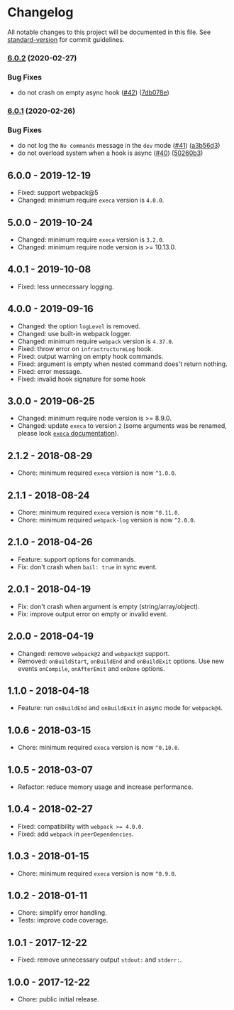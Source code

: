 # Changelog

<!--lint disable -->
<!-- prettier-ignore-start -->

All notable changes to this project will be documented in this file. See [standard-version](https://github.com/conventional-changelog/standard-version) for commit guidelines.

### [6.0.2](https://github.com/itgalaxy/execa-webpack-plugin/compare/v6.0.1...v6.0.2) (2020-02-27)


### Bug Fixes

* do not crash on empty async hook ([#42](https://github.com/itgalaxy/execa-webpack-plugin/issues/42)) ([7db078e](https://github.com/itgalaxy/execa-webpack-plugin/commit/7db078e53468f2e4c185e72100c51e88ad274227))

### [6.0.1](https://github.com/itgalaxy/execa-webpack-plugin/compare/v6.0.0...v6.0.1) (2020-02-26)


### Bug Fixes

* do not log the `No commands` message in the `dev` mode ([#41](https://github.com/itgalaxy/execa-webpack-plugin/issues/41)) ([a3b56d3](https://github.com/itgalaxy/execa-webpack-plugin/commit/a3b56d3479f11658f5d559bbfdd111b24803740c))
* do not overload system when a hook is async ([#40](https://github.com/itgalaxy/execa-webpack-plugin/issues/40)) ([50260b3](https://github.com/itgalaxy/execa-webpack-plugin/commit/50260b39cec564d6f56e0cbb61790cab64289415))

## 6.0.0 - 2019-12-19

- Fixed: support webpack@5
- Changed: minimum require `execa` version is `4.0.0`.

## 5.0.0 - 2019-10-24

- Changed: minimum require `execa` version is `3.2.0`.
- Changed: minimum require node version is >= 10.13.0.

## 4.0.1 - 2019-10-08

- Fixed: less unnecessary logging.

## 4.0.0 - 2019-09-16

- Changed: the option `logLevel` is removed.
- Changed: use built-in webpack logger.
- Changed: minimum require `webpack` version is `4.37.0`.
- Fixed: throw error on `infrastructureLog` hook.
- Fixed: output warning on empty hook commands.
- Fixed: argument is empty when nested command does't return nothing.
- Fixed: error message.
- Fixed: invalid hook signature for some hook

## 3.0.0 - 2019-06-25

- Changed: minimum require node version is >= 8.9.0.
- Changed: update `execa` to version `2` (some arguments was be renamed, please look [`execa` documentation](https://github.com/sindresorhus/execa)).

## 2.1.2 - 2018-08-29

- Chore: minimum required `execa` version is now `^1.0.0`.

## 2.1.1 - 2018-08-24

- Chore: minimum required `execa` version is now `^0.11.0`.
- Chore: minimum required `webpack-log` version is now `^2.0.0`.

## 2.1.0 - 2018-04-26

- Feature: support options for commands.
- Fix: don't crash when `bail: true` in sync event.

## 2.0.1 - 2018-04-19

- Fix: don't crash when argument is empty (string/array/object).
- Fix: improve output error on empty or invalid event.

## 2.0.0 - 2018-04-19

- Changed: remove `webpack@2` and `webpack@3` support.
- Removed: `onBuildStart`, `onBuildEnd` and `onBuildExit` options. Use new events `onCompile`, `onAfterEmit` and `onDone` options.

## 1.1.0 - 2018-04-18

- Feature: run `onBuildEnd` and `onBuildExit` in async mode for `webpack@4`.

## 1.0.6 - 2018-03-15

- Chore: minimum required `execa` version is now `^0.10.0`.

## 1.0.5 - 2018-03-07

- Refactor: reduce memory usage and increase performance.

## 1.0.4 - 2018-02-27

- Fixed: compatibility with `webpack >= 4.0.0`.
- Fixed: add `webpack` in `peerDependencies`.

## 1.0.3 - 2018-01-15

- Chore: minimum required `execa` version is now `^0.9.0`.

## 1.0.2 - 2018-01-11

- Chore: simplify error handling.
- Tests: improve code coverage.

## 1.0.1 - 2017-12-22

- Fixed: remove unnecessary output `stdout:` and `stderr:`.

## 1.0.0 - 2017-12-22

- Chore: public initial release.

<!-- prettier-ignore-end -->
